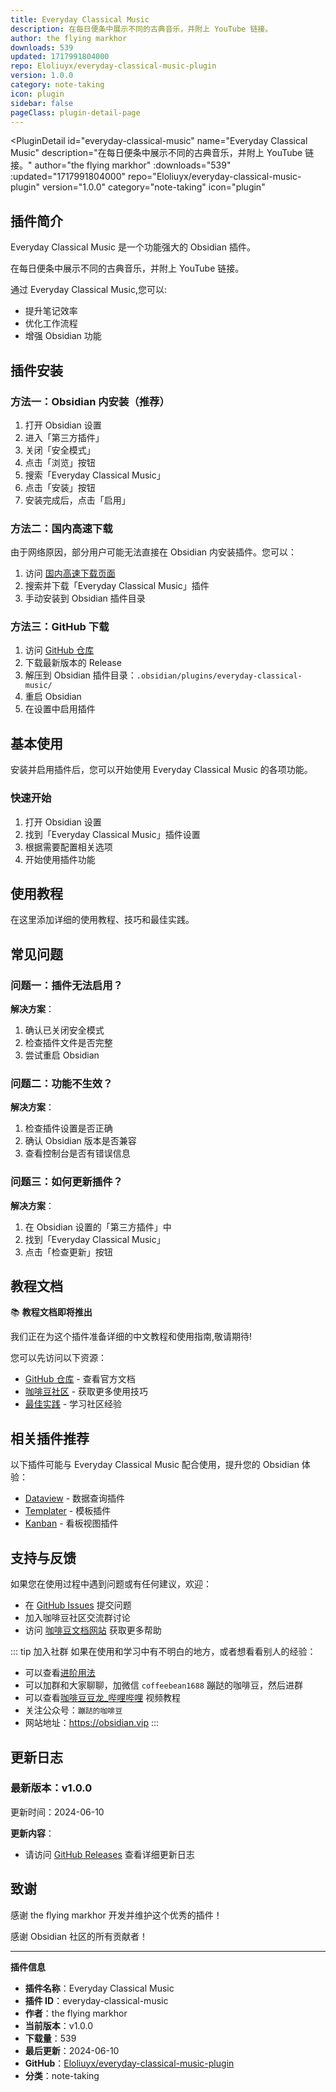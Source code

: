 ```yaml
---
title: Everyday Classical Music
description: 在每日便条中展示不同的古典音乐，并附上 YouTube 链接。
author: the flying markhor
downloads: 539
updated: 1717991804000
repo: Eloliuyx/everyday-classical-music-plugin
version: 1.0.0
category: note-taking
icon: plugin
sidebar: false
pageClass: plugin-detail-page
---
```


<PluginDetail
  id="everyday-classical-music"
  name="Everyday Classical Music"
  description="在每日便条中展示不同的古典音乐，并附上 YouTube 链接。"
  author="the flying markhor"
  :downloads="539"
  :updated="1717991804000"
  repo="Eloliuyx/everyday-classical-music-plugin"
  version="1.0.0"
  category="note-taking"
  icon="plugin"
>

<!-- AUTO_GENERATED_START -->
## 插件简介

Everyday Classical Music 是一个功能强大的 Obsidian 插件。

在每日便条中展示不同的古典音乐，并附上 YouTube 链接。

通过 Everyday Classical Music,您可以:

- 提升笔记效率
- 优化工作流程
- 增强 Obsidian 功能

<!-- AUTO_GENERATED_END -->

<!-- AUTO_GENERATED_START -->
## 插件安装

### 方法一：Obsidian 内安装（推荐）

1. 打开 Obsidian 设置
2. 进入「第三方插件」
3. 关闭「安全模式」
4. 点击「浏览」按钮
5. 搜索「Everyday Classical Music」
6. 点击「安装」按钮
7. 安装完成后，点击「启用」

### 方法二：国内高速下载

由于网络原因，部分用户可能无法直接在 Obsidian 内安装插件。您可以：

1. 访问 [国内高速下载页面](/zh/documentation/obsidian-plugins-download.html)
2. 搜索并下载「Everyday Classical Music」插件
3. 手动安装到 Obsidian 插件目录

### 方法三：GitHub 下载

1. 访问 [GitHub 仓库](https://github.com/Eloliuyx/everyday-classical-music-plugin)
2. 下载最新版本的 Release
3. 解压到 Obsidian 插件目录：`.obsidian/plugins/everyday-classical-music/`
4. 重启 Obsidian
5. 在设置中启用插件

## 基本使用

安装并启用插件后，您可以开始使用 Everyday Classical Music 的各项功能。

### 快速开始

1. 打开 Obsidian 设置
2. 找到「Everyday Classical Music」插件设置
3. 根据需要配置相关选项
4. 开始使用插件功能

<!-- AUTO_GENERATED_END -->

<!-- CUSTOM_CONTENT_START:tutorial -->
## 使用教程

在这里添加详细的使用教程、技巧和最佳实践。

<!-- CUSTOM_CONTENT_END:tutorial -->

<!-- SHARED_CONTENT_START -->
## 常见问题

### 问题一：插件无法启用？

**解决方案**：
1. 确认已关闭安全模式
2. 检查插件文件是否完整
3. 尝试重启 Obsidian

### 问题二：功能不生效？

**解决方案**：
1. 检查插件设置是否正确
2. 确认 Obsidian 版本是否兼容
3. 查看控制台是否有错误信息

### 问题三：如何更新插件？

**解决方案**：
1. 在 Obsidian 设置的「第三方插件」中
2. 找到「Everyday Classical Music」
3. 点击「检查更新」按钮

## 教程文档

📚 **教程文档即将推出**

我们正在为这个插件准备详细的中文教程和使用指南,敬请期待!

您可以先访问以下资源：
- [GitHub 仓库](https://github.com/Eloliuyx/everyday-classical-music-plugin) - 查看官方文档
- [咖啡豆社区](/zh/bases/) - 获取更多使用技巧
- [最佳实践](/zh/best-practices/) - 学习社区经验

## 相关插件推荐

以下插件可能与 Everyday Classical Music 配合使用，提升您的 Obsidian 体验：

- [Dataview](/zh/plugins/dataview.html) - 数据查询插件
- [Templater](/zh/plugins/templater-obsidian.html) - 模板插件
- [Kanban](/zh/plugins/obsidian-kanban.html) - 看板视图插件

## 支持与反馈

如果您在使用过程中遇到问题或有任何建议，欢迎：

- 在 [GitHub Issues](https://github.com/Eloliuyx/everyday-classical-music-plugin/issues) 提交问题
- 加入咖啡豆社区交流群讨论
- 访问 [咖啡豆文档网站](https://obsidian.vip) 获取更多帮助

::: tip 加入社群
如果在使用和学习中有不明白的地方，或者想看看别人的经验：
- 可以查看[进阶用法](/zh/advanced)
- 可以加群和大家聊聊，加微信 `coffeebean1688` 蹦跶的咖啡豆，然后进群
- 可以查看[咖啡豆豆龙_哔哩哔哩](https://space.bilibili.com/618777356) 视频教程
- 关注公众号：`蹦跶的咖啡豆`
- 网站地址：https://obsidian.vip
:::
<!-- SHARED_CONTENT_END -->

<!-- AUTO_GENERATED_START -->
## 更新日志

### 最新版本：v1.0.0

更新时间：2024-06-10

**更新内容**：
- 请访问 [GitHub Releases](https://github.com/Eloliuyx/everyday-classical-music-plugin/releases) 查看详细更新日志

## 致谢

感谢 the flying markhor 开发并维护这个优秀的插件！

感谢 Obsidian 社区的所有贡献者！

---

**插件信息**
- **插件名称**：Everyday Classical Music
- **插件 ID**：everyday-classical-music
- **作者**：the flying markhor
- **当前版本**：v1.0.0
- **下载量**：539
- **最后更新**：2024-06-10
- **GitHub**：[Eloliuyx/everyday-classical-music-plugin](https://github.com/Eloliuyx/everyday-classical-music-plugin)
- **分类**：note-taking
<!-- AUTO_GENERATED_END -->

</PluginDetail>

